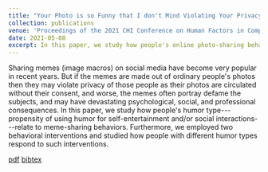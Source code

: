 ```yaml
---
title: "Your Photo is so Funny that I don't Mind Violating Your Privacy by Sharing it: Effects of Individual Humor Styles on Online Photo-sharing Behaviors"
collection: publications
venue: 'Proceedings of the 2021 CHI Conference on Human Factors in Computing Systems'
date: 2021-05-08
excerpt: In this paper, we study how people's online photo-sharing behaviors differ as a function of their humor type: propensity of using humor for self-entertainment and/or social interactions (Martin et al. 2003).
---
```


Sharing memes (image macros) on social media have become very popular in recent years. But if the memes are made out of ordinary people's photos then they may violate privacy of those people as their photos are circulated without their consent, and worse, the memes often portray defame the subjects, and may have devastating psychological, social, and professional consequences. In this paper, we study how people's humor type---propensity of using humor for self-entertainment and/or social interactions---relate to meme-sharing behaviors. Furthermore, we employed two behavioral interventions and studied how people with different humor types respond to such interventions. 

[pdf](https://rakib062.github.io/files/humor-chi-2021.pdf) [bibtex](https://rakib062.github.io/files/humor-chi-2021.bib)